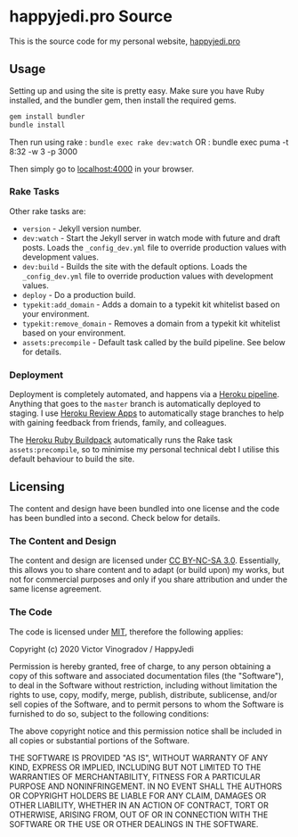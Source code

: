 # happyjedi.pro Source

This is the source code for my personal website, [happyjedi.pro](http://www.happyjedi.pro)

## Usage

Setting up and using the site is pretty easy. Make sure you have Ruby installed, and the bundler gem, then install the required gems.

```bash
gem install bundler
bundle install
```

Then run using rake : `bundle exec rake dev:watch`
OR : bundle exec puma -t 8:32 -w 3 -p 3000

Then simply go to [localhost:4000][localhost] in your browser.

### Rake Tasks

Other rake tasks are:
* `version` - Jekyll version number.
* `dev:watch` - Start the Jekyll server in watch mode with future and draft posts. Loads the `_config_dev.yml` file to override production values with development values.
* `dev:build` - Builds the site with the default options. Loads the `_config_dev.yml` file to override production values with development values.
* `deploy` - Do a production build.
* `typekit:add_domain` - Adds a domain to a typekit kit whitelist based on your environment.
* `typekit:remove_domain` - Removes a domain from a typekit kit whitelist based on your environment.
* `assets:precompile` - Default task called by the build pipeline. See below for details.

### Deployment

Deployment is completely automated, and happens via a [Heroku pipeline][heroku_pipeline]. Anything that goes to the `master` branch is automatically deployed to staging. I use [Heroku Review Apps][heroku_review] to automatically stage branches to help with gaining feedback from friends, family, and colleagues.

The [Heroku Ruby Buildpack][heroku_buildpack] automatically runs the Rake task `assets:precompile`, so to minimise my personal technical debt I utilise this default behaviour to build the site.

## Licensing

The content and design have been bundled into one license and the code has been bundled into a second. Check below for details.

### The Content and Design

The content and design are licensed under [CC BY-NC-SA 3.0](http://creativecommons.org/licenses/by-nc-sa/3.0/ "Creative Commons Attribution-NonCommercial-ShareAlike 3.0 Unported License"). Essentially, this allows you to share content and to adapt (or build upon) my works, but not for commercial purposes and only if you share attribution and under the same license agreement.

### The Code

The code is licensed under [MIT](http://opensource.org/licenses/MIT "MIT License Agreement"), therefore the following applies:

Copyright (c) 2020 Victor Vinogradov / HappyJedi

Permission is hereby granted, free of charge, to any person obtaining a copy of this software and associated documentation files (the "Software"), to deal in the Software without restriction, including without limitation the rights to use, copy, modify, merge, publish, distribute, sublicense, and/or sell copies of the Software, and to permit persons to whom the Software is furnished to do so, subject to the following conditions:

The above copyright notice and this permission notice shall be included in all copies or substantial portions of the Software.

THE SOFTWARE IS PROVIDED "AS IS", WITHOUT WARRANTY OF ANY KIND, EXPRESS OR IMPLIED, INCLUDING BUT NOT LIMITED TO THE WARRANTIES OF MERCHANTABILITY, FITNESS FOR A PARTICULAR PURPOSE AND NONINFRINGEMENT. IN NO EVENT SHALL THE AUTHORS OR COPYRIGHT HOLDERS BE LIABLE FOR ANY CLAIM, DAMAGES OR OTHER LIABILITY, WHETHER IN AN ACTION OF CONTRACT, TORT OR OTHERWISE, ARISING FROM, OUT OF OR IN CONNECTION WITH THE SOFTWARE OR THE USE OR OTHER DEALINGS IN THE SOFTWARE.

[happyjedi.pro]: http://happyjedi.pro
[localhost]: http://localhost:4000
[heroku_review]:  https://devcenter.heroku.com/articles/github-integration-review-apps
[heroku_buildpack]: https://github.com/heroku/heroku-buildpack-ruby
[heroku_postdeploy]: https://devcenter.heroku.com/articles/github-integration-review-apps#the-postdeploy-script
[heroku_predestroy]: https://devcenter.heroku.com/articles/github-integration-review-apps#pr-predestroy-script
[heroku_pipeline]: https://devcenter.heroku.com/articles/pipelines
[typekit_api_key]: https://typekit.com/account/tokens